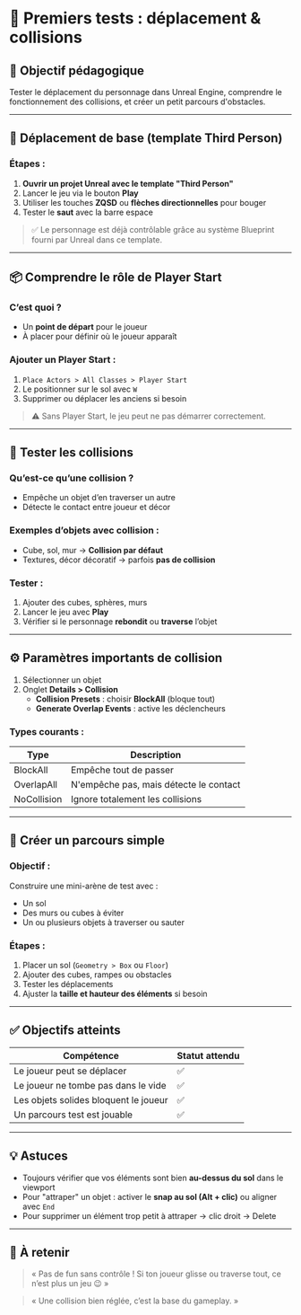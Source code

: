 # 🚶 Premiers tests : déplacement & collisions

## 🎯 Objectif pédagogique  
Tester le déplacement du personnage dans Unreal Engine, comprendre le fonctionnement des collisions, et créer un petit parcours d'obstacles.

---

## 🧍 Déplacement de base (template Third Person)

### Étapes :

1. **Ouvrir un projet Unreal avec le template "Third Person"**
2. Lancer le jeu via le bouton **Play**
3. Utiliser les touches **ZQSD** ou **flèches directionnelles** pour bouger
4. Tester le **saut** avec la barre espace

> ✅ Le personnage est déjà contrôlable grâce au système Blueprint fourni par Unreal dans ce template.

---

## 📦 Comprendre le rôle de Player Start

### C’est quoi ?
- Un **point de départ** pour le joueur
- À placer pour définir où le joueur apparaît

### Ajouter un Player Start :
1. `Place Actors > All Classes > Player Start`
2. Le positionner sur le sol avec `W`
3. Supprimer ou déplacer les anciens si besoin

> ⚠️ Sans Player Start, le jeu peut ne pas démarrer correctement.

---

## 🔁 Tester les collisions

### Qu’est-ce qu’une collision ?
- Empêche un objet d’en traverser un autre
- Détecte le contact entre joueur et décor

### Exemples d’objets avec collision :
- Cube, sol, mur → **Collision par défaut**
- Textures, décor décoratif → parfois **pas de collision**

### Tester :
1. Ajouter des cubes, sphères, murs
2. Lancer le jeu avec **Play**
3. Vérifier si le personnage **rebondit** ou **traverse** l’objet

---

## ⚙️ Paramètres importants de collision

1. Sélectionner un objet
2. Onglet **Details > Collision**
   - **Collision Presets** : choisir **BlockAll** (bloque tout)
   - **Generate Overlap Events** : active les déclencheurs

### Types courants :
| Type           | Description                                 |
|----------------|---------------------------------------------|
| BlockAll       | Empêche tout de passer                      |
| OverlapAll     | N'empêche pas, mais détecte le contact      |
| NoCollision    | Ignore totalement les collisions            |

---

## 🧱 Créer un parcours simple

### Objectif :
Construire une mini-arène de test avec :
- Un sol
- Des murs ou cubes à éviter
- Un ou plusieurs objets à traverser ou sauter

### Étapes :
1. Placer un sol (`Geometry > Box` ou `Floor`)
2. Ajouter des cubes, rampes ou obstacles
3. Tester les déplacements
4. Ajuster la **taille et hauteur des éléments** si besoin

---

## ✅ Objectifs atteints

| Compétence                              | Statut attendu      |
|-----------------------------------------|---------------------|
| Le joueur peut se déplacer              | ✅                  |
| Le joueur ne tombe pas dans le vide     | ✅                  |
| Les objets solides bloquent le joueur   | ✅                  |
| Un parcours test est jouable            | ✅                  |

---

## 💡 Astuces

- Toujours vérifier que vos éléments sont bien **au-dessus du sol** dans le viewport
- Pour "attraper" un objet : activer le **snap au sol (Alt + clic)** ou aligner avec `End`
- Pour supprimer un élément trop petit à attraper → clic droit → Delete

---

## 💬 À retenir

> « Pas de fun sans contrôle ! Si ton joueur glisse ou traverse tout, ce n’est plus un jeu 😉 »

> « Une collision bien réglée, c’est la base du gameplay. »

